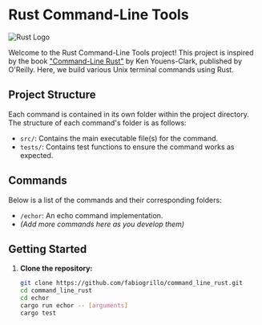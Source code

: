 # Rust Command-Line Tools

![Rust Logo](https://www.rust-lang.org/static/images/rust-logo-blk.svg)

Welcome to the Rust Command-Line Tools project! This project is inspired by the book ["Command-Line Rust"](https://www.oreilly.com/library/view/command-line-rust/9781098109424/) by Ken Youens-Clark, published by O'Reilly. Here, we build various Unix terminal commands using Rust.

## Project Structure

Each command is contained in its own folder within the project directory. The structure of each command's folder is as follows:

- `src/`: Contains the main executable file(s) for the command.
- `tests/`: Contains test functions to ensure the command works as expected.

## Commands

Below is a list of the commands and their corresponding folders:

- `/echor`: An echo command implementation.
- *(Add more commands here as you develop them)*


## Getting Started
1. **Clone the repository:**
   ```bash
   git clone https://github.com/fabiogrillo/command_line_rust.git
   cd command_line_rust
   cd echor
   cargo run echor -- [arguments]
   cargo test